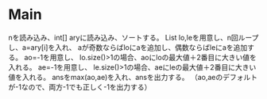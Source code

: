 # Main
nを読み込み、int[] aryに読み込み、ソートする。
List<Integer> lo,leを用意し、n回ループし、a=ary[i]を入れ、
aが奇数ならばloにaを追加し、偶数ならばleにaを追加する。
ao=-1を用意し、
lo.size()>1の場合、aoにloの最大値＋2番目に大きい値を入れる。
ae=-1を用意し、
le.size()>1の場合、aeにleの最大値＋2番目に大きい値を入れる。
ansをmax(ao,ae)を入れ、ansを出力する。
（ao,aeのデフォルトが-1なので、両方-1でも正しく-1を出力する）
